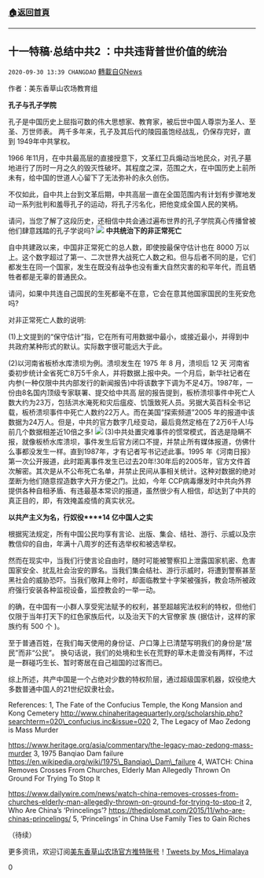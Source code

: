 ###  [:house:返回首頁](https://github.com/ourhimalayas/txt)
---

## 十一特稿·总结中共2 ：中共违背普世价值的统治
`2020-09-30 13:39 CHANGDAO` [轉載自GNews](https://gnews.org/zh-hant/393601/)

作者：美东香草山农场教育组

**孔子与孔子学院**

孔子是中国历史上屈指可数的伟大思想家、教育家，被后世中国人尊崇为圣人、至圣、万世师表。 两千多年来，孔子及其后代的陵园虽饱经战乱，仍保存完好，直到 1949年中共掌权。

1966 年11月，在中共最高层的直接授意下，文革红卫兵煽动当地民众，对孔子墓地进行了历时一月之久的毁灭性破坏。其程度之深，范围之大，在中国历史上前所未有，给中国的世道人心留下了无法弥补的永久创伤。

不仅如此，自中共上台到文革后期，中共高层一直在全国范围内有计划有步骤地发动一系列批判和羞辱孔子的运动，将孔子污名化，把他变成全国人民的笑柄。

请问，当您了解了这段历史，还相信中共会通过遍布世界的孔子学院真心传播曾被他们肆意践踏的孔子学说吗?
![]()![](https://s3.amazonaws.com/gnews-media-offload/wp-content/uploads/2020/09/30133407/%E5%9B%BE%E7%89%8715.png)
**中共统治下的非正常死亡**

自中共建政以来，中国非正常死亡的总人数，即使按最保守估计也在 8000 万以上。这个数字超过了第一、二次世界大战死亡人数之和。但与后者不同的是，它们都发生在同一个国家，发生在既没有战争也没有重大自然灾害的和平年代，而且牺牲者都是无辜的普通民众。

请问，如果中共连自己国民的生死都毫不在意，它会在意其他国家国民的生死安危吗?

对非正常死亡人数的说明:

(1)上文提到的“保守估计”指，它在所有可用数据中最小，或接近最小，并得到中共政府某种形式的默认。实际数字很可能远大于此。

(2)以河南省板桥水库溃坝为例。溃坝发生在 1975 年 8 月，溃坝后 12 天 河南省委初步统计全省死亡8万5千余人，并将数据上报中央。一个月后，新华社记者在内参(一种仅限中共内部发行的新闻报告)中将该数字下调为不足4万。1987年，一份由8名国内顶级专家联署、提交给中共高 层的报告提到，板桥溃坝事件中死亡人数大约为23万，包括洪水淹死和灾后瘟疫、饥饿致死人员。另据大英百科全书记载，板桥溃坝事件中死亡人数约22万人。而在美国“探索频道”2005 年的报道中该数据为24万人。但是，中共的官方数字几经变动，最后竟然定格在了2万6千人!与前几个数据相差近10倍之多!
![]()![](https://s3.amazonaws.com/gnews-media-offload/wp-content/uploads/2020/09/30133419/%E5%9B%BE%E7%89%8716.png)
(3)中共处置灾难事件的惯常模式，首选是隐瞒不报，就像板桥水库溃坝，事件发生后官方闭口不提，并禁止所有媒体报道，仿佛什么事都没发生一样。直到1987年，才有记者写书记述此事。1995 年《河南日报》第一次公开报道，此时距离事件发生已过去20年!30年后的2005年，官方文件首次解密。其次是从不公布死亡名单，并禁止民间从事相关统计。这种对数据的绝对垄断为他们随意捏造数字大开方便之门。比如，今年 CCP病毒爆发时中共向外界提供各种自相矛盾、有违最基本常识的报道，虽然很少有人相信，却达到了中共的真正目的，即，有效掩盖疫情的真实状况。

**以共产主义为名，行奴役****14 亿中国人之实**

根据宪法规定，所有中国公民均享有言论、出版、集会、结社、游行、示威以及宗教信仰的自由，年满十八周岁的还有选举权和被选举权。

然而在现实中，当我们行使言论自由时，随时可能被警察扣上泄露国家机密、危害国家安全、扰乱社会治安的罪名。当我们集会结社、游行示威时，将遭到警察甚至黑社会的威胁恐吓。当我们敬拜上帝时，却面临教堂十字架被强拆，教会场所被政府强行安装各种监视设备，监控教会的一举一动。

的确，在中国有一小群人享受宪法赋予的权利，甚至超越宪法权利的特权，但他们仅限于当年打天下的红色家族后代，以及治天下的大官僚家 族 (据估计，这样的家族约有 500 个 )。

至于普通百姓，在我们每天使用的身份证、户口簿上已清楚写明我们的身份是“居民”而非“公民”。 换句话说，我们的处境和生长在荒野的草木走兽没有两样，不过是一群碰巧生长、暂时寄居在自己祖国的过客而已。

综上所述，共产中国是一个占绝对少数的特权阶层，通过超级国家机器，奴役绝大多数普通中国人的21世纪奴隶社会。

References:
1, The Fate of the Confucius Temple, the Kong Mansion and Kong Cemetery http://www.chinaheritagequarterly.org/scholarship.php?searchterm=020\_confucius.inc&issue=020 2, The Legacy of Mao Zedong is Mass Murder

https://www.heritage.org/asia/commentary/the-legacy-mao-zedong-mass-murder
3, 1975 Banqiao Dam failure
https://en.wikipedia.org/wiki/1975\_Banqiao\_Dam\_failure
4, WATCH: China Removes Crosses From Churches, Elderly Man Allegedly Thrown On Ground For Trying To Stop It

https://www.dailywire.com/news/watch-china-removes-crosses-from-churches-elderly-man-allegedly-thrown-on-ground-for-trying-to-stop-it 2, Who Are China’s ‘Princelings’?
https://thediplomat.com/2015/11/who-are-chinas-princelings/
5, ‘Princelings’ in China Use Family Ties to Gain Riches



（待续）



更多资讯，欢迎订阅[美东香草山农场官方推特账号](https://twitter.com/Mos_Himalaya)！[Tweets by Mos\_Himalaya](https://twitter.com/Mos_Himalaya?ref_src=twsrc%5Etfw)

0
